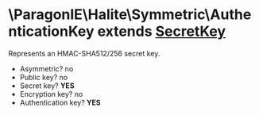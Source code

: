 # \ParagonIE\Halite\Symmetric\AuthenticationKey extends [SecretKey](SecretKey.md)

Represents an HMAC-SHA512/256 secret key.

* Asymmetric? no
* Public key? no
* Secret key? **YES**
* Encryption key? no
* Authentication key? **YES**
